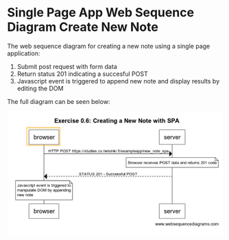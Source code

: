 # Single Page App Web Sequence Diagram Create New Note

The web sequence diagram for creating a new note using a single page application:

1. Submit post request with form data
2. Return status 201 indicating a succesful POST
3. Javascript event is triggered to append new note and display results by editing the DOM

The full diagram can be seen below:

![excercise 0.4 solution](./images/web-sequence-diagram.PNG)

